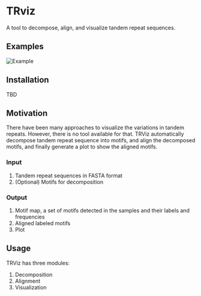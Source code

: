 # TRviz
A tool to decompose, align, and visualize tandem repeat sequences.

## Examples
![Example](https://github.com/Jong-hun-Park/TandemRepeatViz/blob/main/examples/example_figure.png?raw=true)

## Installation
TBD

## Motivation
There have been many approaches to visualize the variations in tandem repeats. 
However, there is no tool available for that.
TRViz automatically decompose tandem repeat sequence into motifs, and align the
decomposed motifs, and finally generate a plot to show the aligned motifs.

### Input
1. Tandem repeat sequences in FASTA format
2. (Optional) Motifs for decomposition

### Output
1. Motif map, a set of motifs detected in the samples and their labels and frequencies
2. Aligned labeled motifs
3. Plot


## Usage
TRViz has three modules:
1. Decomposition
2. Alignment
3. Visualization

```python

``` 
